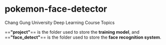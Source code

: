 # pokemon-face-detector
Chang Gung University Deep Learning Course Topics



==**"project"**== is the folder used to store the **training model**, and ==**"face_detect"**== is the folder used to store the **face recognition system**.
